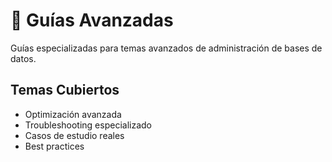 # 📖 Guías Avanzadas

Guías especializadas para temas avanzados de administración de bases de datos.

## Temas Cubiertos
- Optimización avanzada
- Troubleshooting especializado
- Casos de estudio reales
- Best practices
